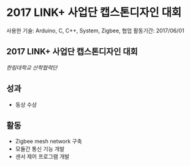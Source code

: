 # 2017 LINK+ 사업단 캡스톤디자인 대회

사용한 기술: Arduino, C, C++, System, Zigbee, 협업
활동기간: 2017/06/01

## 2017 LINK+ 사업단 캡스톤디자인 대회

*한림대학교 산학협력단*

## 성과

- 동상 수상

## 활동

- Zigbee mesh network 구축
- 모듈간 통신 기능 개발
- 센서 제어 프로그램 개발